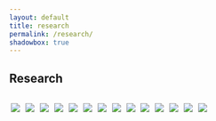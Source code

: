 ```yaml
---
layout: default
title: research
permalink: /research/
shadowbox: true
---
```


<style type="text/css">
  .thumbs {padding:12px 0 0 0px;}
  a img {border:none;border-bottom:0;padding:3px;}
</style>


## Research

<div class="thumbs">

<a href="{{site.url}}/img/research/code-google-com/schematic.jpg" rel="shadowbox[research]" title="32x8 Led Matrix on MAX7219, youtube.com">
<img border="0" src="{{site.url}}/img/research/code-google-com/schematic-thumb.jpg"></a>

<a href="{{site.url}}/img/research/youtube-com/led-matrix.jpg" rel="shadowbox[research]" title="Dual Color LED Matrix on MAX7219, code.google.com">
<img border="0" src="{{site.url}}/img/research/youtube-com/led-matrix-thumb.jpg"></a>

<a href="{{site.url}}/img/research/fffff-at/fatcart.jpg" rel="shadowbox[research]" title="Data Klubb, fffff.at">
<img border="0" src="{{site.url}}/img/research/fffff-at/fatcart-thumb.jpg"></a>

<a href="{{site.url}}/img/research/fffff-at/gold1.jpg" rel="shadowbox[research]" title="F.A.T. GOLD Europe, fffff.at">
<img border="0" src="{{site.url}}/img/research/fffff-at/gold1-thumb.jpg"></a>

<a href="{{site.url}}/img/research/fffff-at/gold2.jpg" rel="shadowbox[research]" title="F.A.T. GOLD Europe, fffff.at">
<img border="0" src="{{site.url}}/img/research/fffff-at/gold2-thumb.jpg"></a>

<a href="{{site.url}}/img/research/fffff-at/gold3.jpg" rel="shadowbox[research]" title="F.A.T. GOLD Europe, fffff.at">
<img border="0" src="{{site.url}}/img/research/fffff-at/gold3-thumb.jpg"></a>

<a href="{{site.url}}/img/research/placesiveneverbeen-com/addiewagenknecht.jpg" rel="shadowbox[research]" title="Addie Wagenknecht, placesiveneverbeen.com">
<img border="0" src="{{site.url}}/img/research/placesiveneverbeen-com/addiewagenknecht-thumb.jpg"></a>

<a href="{{site.url}}/img/research/nortd-com/touchkit.jpg" rel="shadowbox[research]" title="TouchKit, nortd.com">
<img border="0" src="{{site.url}}/img/research/nortd-com/touchkit-thumb.jpg"></a>

<a href="{{site.url}}/img/research/designhousestockholm-com/cordlamp.jpg" rel="shadowbox[research]" title="Cord Lamp, designhousestockholm.com">
<img border="0" src="{{site.url}}/img/research/designhousestockholm-com/cordlamp-thumb.jpg"></a>

<a href="{{site.url}}/img/research/jeppehein-net/labyrinth.jpg" rel="shadowbox[research]" title="Invisible Labyrinth, jeppehein.net">
<img border="0" src="{{site.url}}/img/research/jeppehein-net/labyrinth-thumb.jpg"></a>

<a href="{{site.url}}/img/research/antoniahirsch-com/metrique.jpg" rel="shadowbox[research]" title="Photographie Métrique 4, antoniahirsch.com">
<img border="0" src="{{site.url}}/img/research/antoniahirsch-com/metrique-thumb.jpg"></a>

<a href="{{site.url}}/img/research/antoniahirsch-com/metrique2.jpg" rel="shadowbox[research]" title="Photographie Métrique 3, antoniahirsch.com">
<img border="0" src="{{site.url}}/img/research/antoniahirsch-com/metrique2-thumb.jpg"></a>

<a href="{{site.url}}/img/research/neilharbisson-com/harbisson.jpg" rel="shadowbox[research]" title="Niel Harbisson, erraticario.com">
<img border="0" src="{{site.url}}/img/research/neilharbisson-com/harbisson-thumb.jpg"></a>

<a href="{{site.url}}/img/research/mudam-lu/graham.jpg" rel="shadowbox[research]" title="Dan Graham, mudam.lu">
<img border="0" src="{{site.url}}/img/research/mudam-lu/graham-thumb.jpg"></a>
</div>
